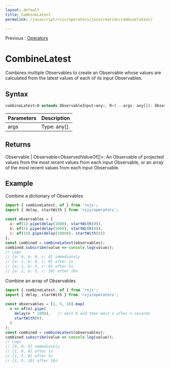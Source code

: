 ```yaml
---
layout: default
title: CombineLatest
permalink: /javascript/rxjs/operators/joincreation/combinelatest/

---
```


Previous : [Operators](../../operators.md)


# CombineLatest

Combines multiple Observables to create an Observable whose values are calculated from the latest values of each of its input Observables.


## Syntax 

```javascript
combineLatest<O extends ObservableInput<any>, R>(...args: any[]): Observable<R> | Observable<ObservedValueOf<O>[]>
```

| Parameters | Description |
| ---------- | ----------- |
| args | Type: any[]. |


## Returns

Observable<R> | Observable<ObservedValueOf<O>[]>: An Observable of projected values from the most recent values from each input Observable, or an array of the most recent values from each input Observable.


## Example

Combine a dictionary of Observables

```javascript
import { combineLatest, of } from 'rxjs';
import { delay, startWith } from 'rxjs/operators';
 
const observables = {
  a: of(1).pipe(delay(1000), startWith(0)),
  b: of(5).pipe(delay(5000), startWith(0)),
  c: of(10).pipe(delay(10000), startWith(0))
};
const combined = combineLatest(observables);
combined.subscribe(value => console.log(value));
// Logs
// {a: 0, b: 0, c: 0} immediately
// {a: 1, b: 0, c: 0} after 1s
// {a: 1, b: 5, c: 0} after 5s
// {a: 1, b: 5, c: 10} after 10s
```

Combine an array of Observables

```javascript
import { combineLatest, of } from 'rxjs';
import { delay, startWith } from 'rxjs/operators';
 
const observables = [1, 5, 10].map(
  n => of(n).pipe(
    delay(n * 1000),   // emit 0 and then emit n after n seconds
    startWith(0),
  )
);
const combined = combineLatest(observables);
combined.subscribe(value => console.log(value));
// Logs
// [0, 0, 0] immediately
// [1, 0, 0] after 1s
// [1, 5, 0] after 5s
// [1, 5, 10] after 10s
```